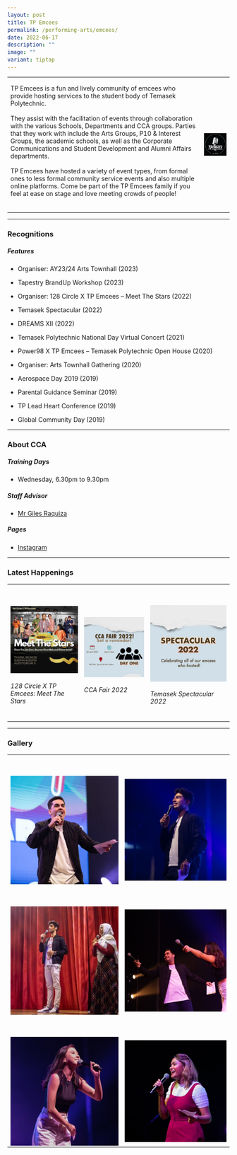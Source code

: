 ```yaml
---
layout: post
title: TP Emcees
permalink: /performing-arts/emcees/
date: 2022-06-17
description: ""
image: ""
variant: tiptap
---
```

<table>
<tbody>
<tr>
<td rowspan="1" colspan="1">
<p>TP Emcees is a fun and lively community of emcees who provide hosting
services to the student body of Temasek Polytechnic.
<br>
<br>They assist with the facilitation of events through collaboration with
the various Schools, Departments and CCA groups. Parties that they work
with include the Arts Groups, P10 &amp; Interest Groups, the academic schools,
as well as the Corporate Communications and Student Development and Alumni
Affairs departments.
<br>
<br>TP Emcees have hosted a variety of event types, from formal ones to less
formal community service events and also multiple online platforms. Come
be part of the TP Emcees family if you feel at ease on stage and love meeting
crowds of people!
<br>
<br>
</p>
</td>
<td rowspan="1" colspan="1">
<div class="isomer-image-wrapper">
<img style="display:block;margin-left:auto;margin-right:auto;" height="auto" width="100%" alt="Emcees" src="/images/Arts/Emcees/Emcees_logo.png">
</div>
</td>
</tr>
</tbody>
</table>
<hr>
<h3>Recognitions</h3>
<h5>Features</h5>
<ul data-tight="true" class="tight">
<li>
<p>Organiser: AY23/24 Arts Townhall (2023)</p>
</li>
<li>
<p>Tapestry BrandUp Workshop (2023)</p>
</li>
<li>
<p>Organiser: 128 Circle X TP Emcees – Meet The Stars (2022)</p>
</li>
<li>
<p>Temasek Spectacular (2022)</p>
</li>
<li>
<p>DREAMS XII (2022)</p>
</li>
<li>
<p>Temasek Polytechnic National Day Virtual Concert (2021)</p>
</li>
<li>
<p>Power98 X TP Emcees – Temasek Polytechnic Open House (2020)</p>
</li>
<li>
<p>Organiser: Arts Townhall Gathering (2020)</p>
</li>
<li>
<p>Aerospace Day 2019 (2019)</p>
</li>
<li>
<p>Parental Guidance Seminar (2019)</p>
</li>
<li>
<p>TP Lead Heart Conference (2019)</p>
</li>
<li>
<p>Global Community Day (2019)</p>
</li>
</ul>
<hr>
<h3>About CCA</h3>
<h5>Training Days</h5>
<ul data-tight="true" class="tight">
<li>
<p>Wednesday, 6.30pm to 9.30pm</p>
</li>
</ul>
<h5>Staff Advisor</h5>
<ul data-tight="true" class="tight">
<li>
<p><a href="mailto:Giles_RAQUIZA@tp.edu.sg" rel="noopener noreferrer nofollow" target="_blank">Mr Giles Raquiza</a>
<br>
</p>
</li>
</ul>
<h5>Pages</h5>
<ul data-tight="true" class="tight">
<li>
<p><a href="https://www.instagram.com/tpemcees" rel="noopener noreferrer nofollow" target="_blank">Instagram</a>
</p>
</li>
</ul>
<hr>
<h3>Latest Happenings</h3>
<table>
<tbody>
<tr>
<td rowspan="1" colspan="1">
<p>
<br>
</p>
<div class="isomer-image-wrapper">
<img style="display:block;margin-left:auto;margin-right:auto;" height="auto" width="100%" alt="Emcees" src="/images/Arts/Emcees/EMCEES_128 Circle X TP Emcees Meet The Stars.png">
</div>
<h6>128 Circle X TP Emcees: Meet The Stars</h6>
</td>
<td rowspan="1" colspan="1">
<p>
<br>
</p>
<div class="isomer-image-wrapper">
<img style="display:block;margin-left:auto;margin-right:auto;" height="auto" width="100%" alt="Emcees" src="/images/Arts/Emcees/EMCEES_CCA Fair 2022.png">
</div>
<h6>CCA Fair 2022</h6>
</td>
<td rowspan="1" colspan="1">
<p>
<br>
</p>
<div class="isomer-image-wrapper">
<img style="display:block;margin-left:auto;margin-right:auto;" height="auto" width="100%" alt="Emcees" src="/images/Arts/Emcees/EMCEES_Temasek Spectacular 2022.png">
</div>
<h6>Temasek Spectacular 2022</h6>
</td>
</tr>
</tbody>
</table>
<hr>
<h3>Gallery</h3>
<table>
<tbody>
<tr>
<td rowspan="1" colspan="1">
<p>
<br>
</p>
<div class="isomer-image-wrapper">
<img style="display:block;margin-left:auto;margin-right:auto;" height="auto" width="100%" alt="Emcees" src="/images/Arts/Emcees/Emcees_pic_1-v2.jpg">
</div>
</td>
<td rowspan="1" colspan="1">
<p>
<br>
</p>
<div class="isomer-image-wrapper">
<img style="display:block;margin-left:auto;margin-right:auto;" height="auto" width="100%" alt="Emcees" src="/images/Arts/Emcees/Emcees_pic_2-v2.jpg">
</div>
</td>
</tr>
<tr>
<td rowspan="1" colspan="1">
<p>
<br>
</p>
<div class="isomer-image-wrapper">
<img style="display:block;margin-left:auto;margin-right:auto;" height="auto" width="100%" alt="Emcees" src="/images/Arts/Emcees/Emcees_pic_3.jpg">
</div>
</td>
<td rowspan="1" colspan="1">
<p>
<br>
</p>
<div class="isomer-image-wrapper">
<img style="display:block;margin-left:auto;margin-right:auto;" height="auto" width="100%" alt="Emcees" src="/images/Arts/Emcees/Emcees_pic_4.jpg">
</div>
</td>
</tr>
<tr>
<td rowspan="1" colspan="1">
<p>
<br>
</p>
<div class="isomer-image-wrapper">
<img style="display:block;margin-left:auto;margin-right:auto;" height="auto" width="100%" alt="Emcees" src="/images/Arts/Emcees/Emcees_pic_5.jpg">
</div>
</td>
<td rowspan="1" colspan="1">
<p>
<br>
</p>
<div class="isomer-image-wrapper">
<img style="display:block;margin-left:auto;margin-right:auto;" height="auto" width="100%" alt="Emcees" src="/images/Arts/Emcees/Emcees_pic_6.jpg">
</div>
</td>
</tr>
</tbody>
</table>
<p></p>